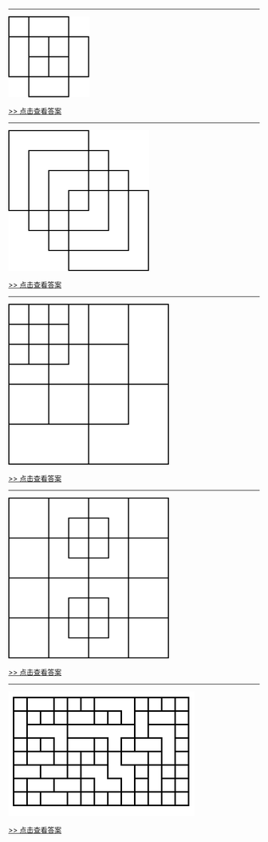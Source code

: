 

---

![](./Task-1/Task.PNG)

[>> 点击查看答案](./Task-1)

---

![](./Task-2/Task.PNG)

[>> 点击查看答案](./Task-2)

---

![](./Task-3/Task.PNG)

[>> 点击查看答案](./Task-3)

---

![](./Task-4/Task.PNG)

[>> 点击查看答案](./Task-4)

---

![](./Task-5/Task.PNG)

[>> 点击查看答案](./Task-5)